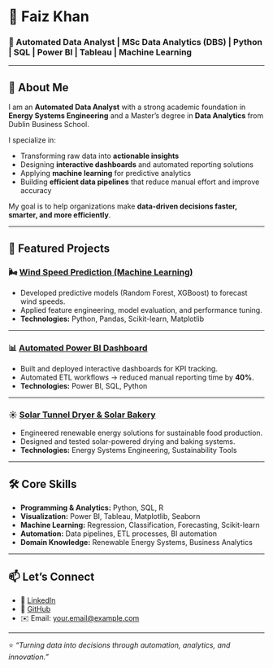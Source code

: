 # 💼 Faiz Khan  
### 🚀 Automated Data Analyst | MSc Data Analytics (DBS) | Python | SQL | Power BI | Tableau | Machine Learning  

---

## 👋 About Me  
I am an **Automated Data Analyst** with a strong academic foundation in **Energy Systems Engineering** and a Master’s degree in **Data Analytics** from Dublin Business School.  

I specialize in:  
- Transforming raw data into **actionable insights**  
- Designing **interactive dashboards** and automated reporting solutions  
- Applying **machine learning** for predictive analytics  
- Building **efficient data pipelines** that reduce manual effort and improve accuracy  

My goal is to help organizations make **data-driven decisions faster, smarter, and more efficiently**.  

---

## 🚀 Featured Projects  

### 🌬️ [Wind Speed Prediction (Machine Learning)](https://github.com/yourgithub/wind-speed-ml)  
- Developed predictive models (Random Forest, XGBoost) to forecast wind speeds.  
- Applied feature engineering, model evaluation, and performance tuning.  
- **Technologies:** Python, Pandas, Scikit-learn, Matplotlib  

---

### 📊 [Automated Power BI Dashboard](https://github.com/yourgithub/powerbi-dashboard)  
- Built and deployed interactive dashboards for KPI tracking.  
- Automated ETL workflows → reduced manual reporting time by **40%**.  
- **Technologies:** Power BI, SQL, Python  

---

### ☀️ [Solar Tunnel Dryer & Solar Bakery](https://github.com/yourgithub/solar-energy)  
- Engineered renewable energy solutions for sustainable food production.  
- Designed and tested solar-powered drying and baking systems.  
- **Technologies:** Energy Systems Engineering, Sustainability Tools  

---

## 🛠️ Core Skills  

- **Programming & Analytics:** Python, SQL, R  
- **Visualization:** Power BI, Tableau, Matplotlib, Seaborn  
- **Machine Learning:** Regression, Classification, Forecasting, Scikit-learn  
- **Automation:** Data pipelines, ETL processes, BI automation  
- **Domain Knowledge:** Renewable Energy Systems, Business Analytics  

---

## 📫 Let’s Connect  

- 💼 [LinkedIn](https://linkedin.com/in/yourlinkedin)  
- 🐙 [GitHub](https://github.com/yourgithub)  
- ✉️ Email: your.email@example.com  

---

⭐️ *“Turning data into decisions through automation, analytics, and innovation.”*  
